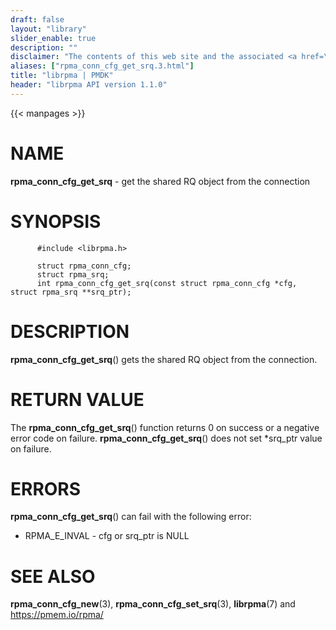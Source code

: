 ```yaml
---
draft: false
layout: "library"
slider_enable: true
description: ""
disclaimer: "The contents of this web site and the associated <a href=\"https://github.com/pmem\">GitHub repositories</a> are BSD-licensed open source."
aliases: ["rpma_conn_cfg_get_srq.3.html"]
title: "librpma | PMDK"
header: "librpma API version 1.1.0"
---
```

{{< manpages >}}

[comment]: <> (SPDX-License-Identifier: BSD-3-Clause)
[comment]: <> (Copyright 2020-2023, Intel Corporation)

# NAME

**rpma_conn_cfg_get_srq** - get the shared RQ object from the connection

# SYNOPSIS

          #include <librpma.h>

          struct rpma_conn_cfg;
          struct rpma_srq;
          int rpma_conn_cfg_get_srq(const struct rpma_conn_cfg *cfg, struct rpma_srq **srq_ptr);

# DESCRIPTION

**rpma_conn_cfg_get_srq**() gets the shared RQ object from the
connection.

# RETURN VALUE

The **rpma_conn_cfg_get_srq**() function returns 0 on success or a
negative error code on failure. **rpma_conn_cfg_get_srq**() does not set
\*srq_ptr value on failure.

# ERRORS

**rpma_conn_cfg_get_srq**() can fail with the following error:

-   RPMA_E\_INVAL - cfg or srq_ptr is NULL

# SEE ALSO

**rpma_conn_cfg_new**(3), **rpma_conn_cfg_set_srq**(3), **librpma**(7)
and https://pmem.io/rpma/
